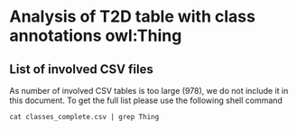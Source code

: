 # Analysis of T2D table with class annotations owl:Thing

## List of involved CSV files
As number of involved CSV tables is too large (978), we do not include it in this document. To get the full list please use the following shell command
```
cat classes_complete.csv | grep Thing
```
